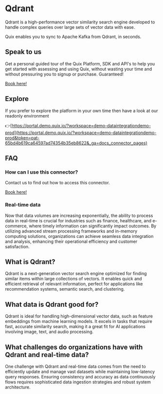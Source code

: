 <!--[tech-name]-->
# Qdrant

<!--[blurb-about-tech]-->
Qdrant is a high-performance vector similarity search engine developed to handle complex queries over large sets of vector data with ease.

Quix enables you to sync to Apache Kafka <span id="to_or_from">from</span> <span id="techname">Qdrant</span>, in seconds.

## Speak to us

Get a personal guided tour of the Quix Platform, SDK and API's to help you get started with assessing and using Quix, without wasting your time and without pressuring you to signup or purchase. Guaranteed!

[Book here!](https://quix.io/book-a-demo)


## Explore

If you prefer to explore the platform in your own time then have a look at our readonly environment

👉[https://portal.demo.quix.io/?workspace=demo-dataintegrationdemo-prod](https://portal.demo.quix.io/?workspace=demo-dataintegrationdemo-prod&token=pat-65bd4b619ca64597ad74354b35eb8622&_ga=docs_connector_pages)


## FAQ 

### How can I use this connector?

Contact us to find out how to access this connector.

[Book here!](https://quix.io/book-a-demo)

### Real-time data

Now that data volumes are increasing exponentially, the ability to process data in real-time is crucial for industries such as finance, healthcare, and e-commerce, where timely information can significantly impact outcomes. By utilizing advanced stream processing frameworks and in-memory computing solutions, organizations can achieve seamless data integration and analysis, enhancing their operational efficiency and customer satisfaction.

## What is <span id="techname">Qdrant</span>?

<!--[tech-seo-text]-->
Qdrant is a next-generation vector search engine optimized for finding similar items within large collections of vectors. It enables quick and efficient retrieval of relevant information, perfect for applications like recommendation systems, semantic search, and clustering.

## What data is <span id="techname">Qdrant</span> good for?

<!--[tech-data-seo-text]-->
Qdrant is ideal for handling high-dimensional vector data, such as feature embeddings from machine learning models. It excels in tasks that require fast, accurate similarity search, making it a great fit for AI applications involving image, text, and audio processing.

## What challenges do organizations have with <span id="techname">Qdrant</span> and real-time data?

<!--[tech-challenges-seo-text]-->
One challenge with Qdrant and real-time data comes from the need to efficiently update and manage vast datasets while maintaining low-latency query responses. Ensuring consistency and accuracy as data continuously flows requires sophisticated data ingestion strategies and robust system architecture.